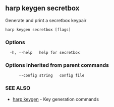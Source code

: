 ## harp keygen secretbox

Generate and print a secretbox keypair

```
harp keygen secretbox [flags]
```

### Options

```
  -h, --help   help for secretbox
```

### Options inherited from parent commands

```
      --config string   config file
```

### SEE ALSO

* [harp keygen](harp_keygen.md)	 - Key generation commands


